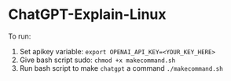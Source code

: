 # ChatGPT-Explain-Linux

To run:

1. Set apikey variable: `export OPENAI_API_KEY=<YOUR_KEY_HERE>`
2. Give bash script sudo: `chmod +x makecommand.sh`
3. Run bash script to make `chatgpt` a command `./makecommand.sh`